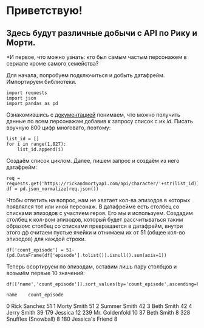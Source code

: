 # Приветствую!
## Здесь будут различные добычи с API по Рику и Морти.
  *И первое, что можно узнать: кто был самым частым персонажем в сериале кроме самого семейства?
  
  Для начала, попробуем подключиться и добыть датафрейм. Импортируем библиотеки.

    import requests
    import json
    import pandas as pd
    
  Ознакомившись с [документацией](https://rickandmortyapi.com/documentation/#get-all-characters) понимаем, что можно получить данные по всем персонажам добавив к запросу список с их *id*. Писать вручную 800 цифр многовато, поэтому:

    list_id = []
    for i in range(1,827):
        list_id.append(i)
    
  Создаём список циклом. Далее, пишем запрос и создаём из него датафрейм:
  
    req = requests.get('https://rickandmortyapi.com/api/character/'+str(list_id))
    df = pd.json_normalize(req.json())
    
Чтобы ответить на вопрос, нам не хватает кол-ва эпизодов в которых появлялся тот или иной персонаж. В датафрейме есть столбец со списками эпизодов с участием героя. Его мы и используем. Создадим столбец к кол-вом эпизодов, который будет рассчитываться таким образом: столбец со списками превращается в датафрейм, внутри этого дф считаем пустые ячейки и отнимаем их от 51 (общее кол-во эпизодов) для каждой строки.

    df['count_episode'] = 51-(pd.DataFrame(df['episode'].tolist()).isnull().sum(axis=1))
    
Теперь осортируем по эпизодам, оставим лишь пару столбцов и возьмём первые 10 значений:

    df[['name','count_episode']].sort_values(by='count_episode',ascending=False).head(10)
    
	name	count_episode
0	Rick Sanchez	51
1	Morty Smith	51
2	Summer Smith	42
3	Beth Smith	42
4	Jerry Smith	39
179	Jessica	12
239	Mr. Goldenfold	10
37	Beth Smith	8
328	Snuffles (Snowball)	8
180	Jessica's Friend	8

